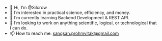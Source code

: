 - 👋 Hi, I’m @Silcrow
- 👀 I’m interested in practical science, efficiency, and money.
- 🌱 I’m currently learning Backend Development & REST API.
- 💞️ I’m looking to work on anything scientific, logical, or technological that I can do.
- 📫 How to reach me: sangsan.prohmvitak@gmail.com

<!---
Silcrow/Silcrow is a ✨ special ✨ repository because its `README.md` (this file) appears on your GitHub profile.
You can click the Preview link to take a look at your changes.
--->
